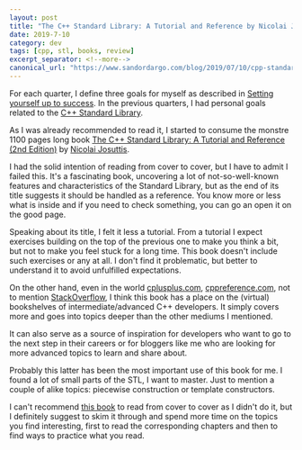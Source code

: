```yaml
---
layout: post
title: "The C++ Standard Library: A Tutorial and Reference by Nicolai Josuttis"
date: 2019-7-10
category: dev
tags: [cpp, stl, books, review]
excerpt_separator: <!--more-->
canonical_url: "https://www.sandordargo.com/blog/2019/07/10/cpp-standard-library-a-tutorial-and-reference"
---
```

For each quarter, I define three goals for myself as described in [Setting yourself up to success](http://sandordargo.com/blog/2018/02/28/setting-yourself-up-to-succeed). In the previous quarters, I had personal goals related to the [C++ Standard Library](http://www.cplusplus.com/reference/).
<!--more-->
As I was already recommended to read it, I started to consume the monstre 1100 pages long book [The C++ Standard Library: A Tutorial and Reference (2nd Edition)](https://amzn.to/2HXyku9) by [Nicolai Josuttis](http://www.josuttis.com/).

I had the solid intention of reading from cover to cover, but I have to admit I failed this. It's a fascinating book, uncovering a lot of not-so-well-known features and characteristics of the Standard Library, but as the end of its title suggests it should be handled as a reference. You know more or less what is inside and if you need to check something, you can go an open it on the good page.

Speaking about its title, I felt it less a tutorial. From a tutorial I expect exercises building on the top of the previous one to make you think a bit, but not to make you feel stuck for a long time. This book doesn't include such exercises or any at all. I don't find it problematic, but better to understand it to avoid unfulfilled expectations.

On the other hand, even in the world [cplusplus.com](http://www.cplusplus.com/), [cppreference.com](https://en.cppreference.com/w/), not to mention [StackOverflow](https://stackoverflow.com/), I think this book has a place on the (virtual) bookshelves of intermediate/advanced C++ developers. It simply covers more and goes into topics deeper than the other mediums I mentioned.

It can also serve as a source of inspiration for developers who want to go to the next step in their careers or for bloggers like me who are looking for more advanced topics to learn and share about.

Probably this latter has been the most important use of this book for me. I found a lot of small parts of the STL, I want to master. Just to mention a couple of alike topics: piecewise construction or template constructors.

I can't recommend [this book](https://amzn.to/2HXyku9) to read from cover to cover as I didn't do it, but I definitely suggest to skim it through and spend more time on the topics you find interesting, first to read the corresponding chapters and then to find ways to practice what you read.